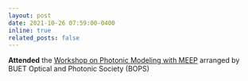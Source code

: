 ```yaml
---
layout: post
date: 2021-10-26 07:59:00-0400
inline: true
related_posts: false
---
```


**Attended** the [Workshop on Photonic Modeling with MEEP][post] arranged by BUET Optical and Photonic Society (BOPS)


[post]: https://www.youtube.com/watch?v=7BbnJjOwR5Y


